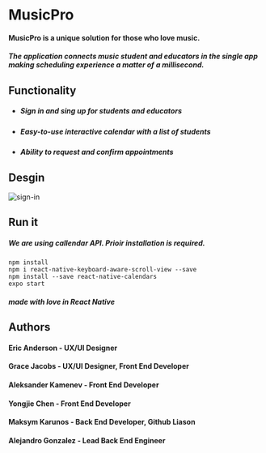 # MusicPro
#### MusicPro is a unique solution for those who love music.
##### The application connects music student and educators in the single app making scheduling experience a matter of a millisecond.  
## Functionality
* ##### Sign in and sing up for students and educators
* ##### Easy-to-use interactive calendar with a list of students
* ##### Ability to request and confirm appointments  
## Desgin
![sign-in](https://wallpaperbro.com/img/53490.jpg)
## Run it 
##### We are using callendar API. Prioir installation is required.
```
npm install
npm i react-native-keyboard-aware-scroll-view --save
npm install --save react-native-calendars 
expo start
```

##### made with love in React Native

## Authors

#### Eric Anderson - UX/UI Designer
#### Grace Jacobs - UX/UI Designer, Front End Developer
#### Aleksander Kamenev - Front End Developer
#### Yongjie Chen - Front End Developer
#### Maksym Karunos - Back End Developer, Github Liason
#### Alejandro Gonzalez - Lead Back End Engineer

